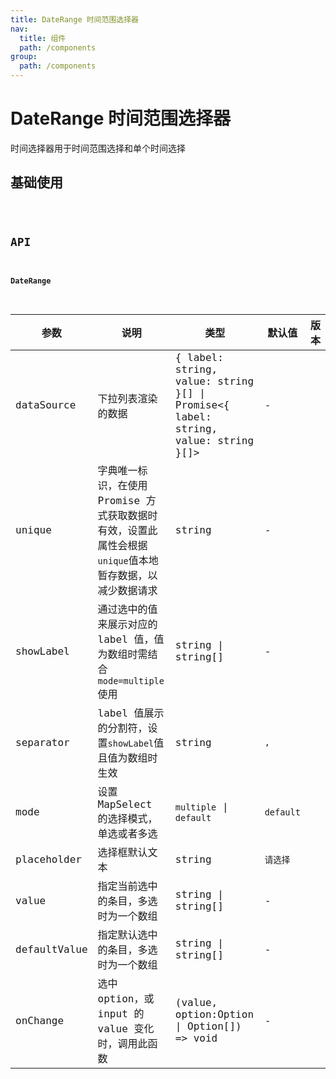 ```yaml
---
title: DateRange 时间范围选择器
nav:
  title: 组件
  path: /components
group:
  path: /components
---
```


# DateRange 时间范围选择器

时间选择器用于时间范围选择和单个时间选择

## 基础使用

<code src="./demos/index.tsx" />

## API

#### DateRange

| 参数 | 说明 | 类型 | 默认值 | 版本 |
| --- | --- | --- | --- | --- |
| dataSource | 下拉列表渲染的数据 | { label: string, value: string }[] \| Promise<{ label: string, value: string }[]> | - |  |
| unique | 字典唯一标识，在使用 Promise 方式获取数据时有效，设置此属性会根据`unique`值本地暂存数据，以减少数据请求 | string | - |  |
| showLabel | 通过选中的值来展示对应的 label 值，值为数组时需结合`mode=multiple`使用 | string \| string[] | - |  |
| separator | label 值展示的分割符，设置`showLabel`值且值为数组时生效 | string | `,` |  |
| mode | 设置 MapSelect 的选择模式，单选或者多选 | `multiple` \| `default` | `default` |  |
| placeholder | 选择框默认文本 | string | `请选择` |  |
| value | 指定当前选中的条目，多选时为一个数组 | string \| string[] | - |  |
| defaultValue | 指定默认选中的条目，多选时为一个数组 | string \| string[] | - |  |
| onChange | 选中 option，或 input 的 value 变化时，调用此函数 | (value, option:Option \| Option[]) => void | - |  |
